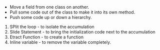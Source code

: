 

<ul>
<li> Move a field from one class on another.</li>
<li> Pull some code out of the class to make it into its own method.</li>
<li> Push some code up or down a hierarchy.</li>
</ul>


1. SPlit the loop - to isolate the accumulation
2. Slide Statement - to bring the initialization code next to the accumulation
3. Etract Function - to create a function
4. Inline variable - to remove the variable completely.